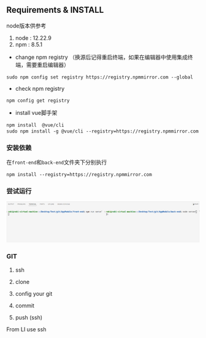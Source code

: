 
## Requirements & INSTALL
node版本供参考
1. node : 12.22.9
2. npm  : 8.5.1

- change npm registry （换源后记得重启终端，如果在编辑器中使用集成终端，需要重启编辑器）
```
sudo npm config set registry https://registry.npmmirror.com --global
```

- check npm registry
```
npm config get registry
```

- install vue脚手架
```
npm install  @vue/cli
sudo npm install -g @vue/cli --registry=https://registry.npmmirror.com
```

### 安装依赖
在`front-end`和`back-end`文件夹下分别执行
```
npm install --registry=https://registry.npmmirror.com
```

### 尝试运行
![alt text](assets/README-IMAGES/README/image.png)

### GIT
1. ssh



1. clone
2. config your git
3. commit
4. push (ssh)



From LI use ssh

